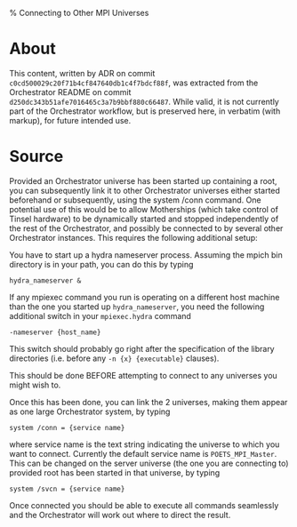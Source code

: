 % Connecting to Other MPI Universes

# About

This content, written by ADR on commit
`c0cd500029c20f71b4cf847640db1c4f7bdcf88f`, was extracted from the Orchestrator
README on commit `d250dc343b51afe7016465c3a7b9bbf880c66487`. While valid, it is
not currently part of the Orchestrator workflow, but is preserved here, in
verbatim (with markup), for future intended use.

# Source

Provided an Orchestrator universe has been started up containing a root, you
can subsequently link it to other Orchestrator universes either started
beforehand or subsequently, using the system /conn command. One potential use
of this would be to allow Motherships (which take control of Tinsel hardware)
to be dynamically started and stopped independently of the rest of the
Orchestrator, and possibly be connected to by several other Orchestrator
instances. This requires the following additional setup:

You have to start up a hydra nameserver process. Assuming the mpich bin
directory is in your path, you can do this by typing

~~~ {.bash}
hydra_nameserver &
~~~

If any mpiexec command you run is operating on a different host machine than
the one you started up `hydra_nameserver`, you need the following additional
switch in your `mpiexec.hydra` command

~~~ {.bash}
-nameserver {host_name}
~~~

This switch should probably go right after the specification of the library
directories (i.e. before any `-n {x} {executable}` clauses).

This should be done BEFORE attempting to connect to any universes you might
wish to.

Once this has been done, you can link the 2 universes, making them appear as
one large Orchestrator system, by typing

~~~ {.bash}
system /conn = {service name}
~~~

where service name is the text string indicating the universe to which you want
to connect. Currently the default service name is `POETS_MPI_Master`. This can
be changed on the server universe (the one you are connecting to) provided root
has been started in that universe, by typing

~~~ {.bash}
system /svcn = {service name}
~~~

Once connected you should be able to execute all commands seamlessly and the
Orchestrator will work out where to direct the result.
